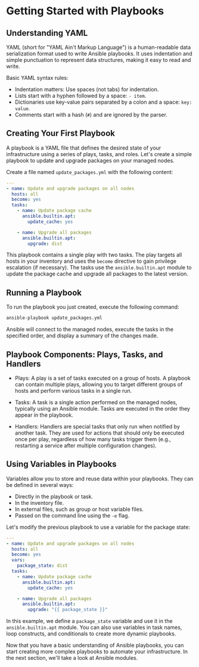 # Getting Started with Playbooks

## Understanding YAML

YAML (short for "YAML Ain't Markup Language") is a human-readable data serialization format used to write Ansible playbooks. It uses indentation and simple punctuation to represent data structures, making it easy to read and write.

Basic YAML syntax rules:

- Indentation matters: Use spaces (not tabs) for indentation.
- Lists start with a hyphen followed by a space: `- item`.
- Dictionaries use key-value pairs separated by a colon and a space: `key: value`.
- Comments start with a hash (`#`) and are ignored by the parser.

## Creating Your First Playbook

A playbook is a YAML file that defines the desired state of your infrastructure using a series of plays, tasks, and roles. Let's create a simple playbook to update and upgrade packages on your managed nodes.

Create a file named `update_packages.yml` with the following content:

```yaml
---
- name: Update and upgrade packages on all nodes
  hosts: all
  become: yes
  tasks:
    - name: Update package cache
      ansible.builtin.apt:
        update_cache: yes

    - name: Upgrade all packages
      ansible.builtin.apt:
        upgrade: dist
```

This playbook contains a single play with two tasks. The play targets all hosts in your inventory and uses the `become` directive to gain privilege escalation (if necessary). The tasks use the `ansible.builtin.apt` module to update the package cache and upgrade all packages to the latest version.

## Running a Playbook

To run the playbook you just created, execute the following command:

```bash
ansible-playbook update_packages.yml
```

Ansible will connect to the managed nodes, execute the tasks in the specified order, and display a summary of the changes made.

## Playbook Components: Plays, Tasks, and Handlers

- Plays: A play is a set of tasks executed on a group of hosts. A playbook can contain multiple plays, allowing you to target different groups of hosts and perform various tasks in a single run.

- Tasks: A task is a single action performed on the managed nodes, typically using an Ansible module. Tasks are executed in the order they appear in the playbook.

- Handlers: Handlers are special tasks that only run when notified by another task. They are used for actions that should only be executed once per play, regardless of how many tasks trigger them (e.g., restarting a service after multiple configuration changes).

## Using Variables in Playbooks

Variables allow you to store and reuse data within your playbooks. They can be defined in several ways:

- Directly in the playbook or task.
- In the inventory file.
- In external files, such as group or host variable files.
- Passed on the command line using the `-e` flag.

Let's modify the previous playbook to use a variable for the package state:

```yaml
---
- name: Update and upgrade packages on all nodes
  hosts: all
  become: yes
  vars:
    package_state: dist
  tasks:
    - name: Update package cache
      ansible.builtin.apt:
        update_cache: yes

    - name: Upgrade all packages
      ansible.builtin.apt:
        upgrade: "{{ package_state }}"
```

In this example, we define a `package_state` variable and use it in the `ansible.builtin.apt` module. You can also use variables in task names, loop constructs, and conditionals to create more dynamic playbooks.

Now that you have a basic understanding of Ansible playbooks, you can start creating more complex playbooks to automate your infrastructure. In the next section, we'll take a look at Ansible modules.
